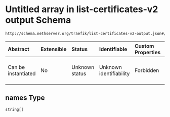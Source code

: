 # Untitled array in list-certificates-v2 output Schema

```txt
http://schema.nethserver.org/traefik/list-certificates-v2-output.json#/$defs/tlscert/properties/names
```



| Abstract            | Extensible | Status         | Identifiable            | Custom Properties | Additional Properties | Access Restrictions | Defined In                                                                                            |
| :------------------ | :--------- | :------------- | :---------------------- | :---------------- | :-------------------- | :------------------ | :---------------------------------------------------------------------------------------------------- |
| Can be instantiated | No         | Unknown status | Unknown identifiability | Forbidden         | Allowed               | none                | [list-certificates-v2-output.json\*](traefik/list-certificates-v2-output.json "open original schema") |

## names Type

`string[]`
